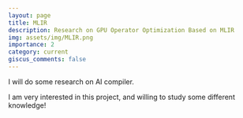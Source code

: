 ```yaml
---
layout: page
title: MLIR
description: Research on GPU Operator Optimization Based on MLIR
img: assets/img/MLIR.png
importance: 2
category: current
giscus_comments: false
---
```

I will do some research on AI compiler.

I am very interested in this project, and willing to study some different knowledge!